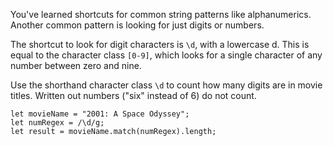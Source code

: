 You've learned shortcuts for common string patterns like alphanumerics. Another common pattern is looking for just digits or numbers.

The shortcut to look for digit characters is `\d`, with a lowercase d. This is equal to the character class `[0-9]`, which looks for a
single character of any number between zero and nine.

Use the shorthand character class `\d` to count how many digits are in movie titles. Written out numbers ("six" instead of 6) do not
count.

```
let movieName = "2001: A Space Odyssey";
let numRegex = /\d/g;
let result = movieName.match(numRegex).length;
```